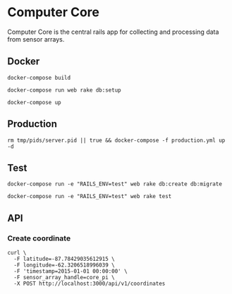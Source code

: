 # Computer Core

Computer Core is the central rails app for collecting and processing data from sensor arrays.

## Docker

`docker-compose build`

`docker-compose run web rake db:setup`

`docker-compose up`

## Production

`rm tmp/pids/server.pid || true && docker-compose -f production.yml up -d`

## Test

`docker-compose run -e "RAILS_ENV=test" web rake db:create db:migrate`

`docker-compose run -e "RAILS_ENV=test" web rake test`

## API

### Create coordinate

```
curl \
  -F latitude=-87.78429035612915 \
  -F longitude=-62.3206518996039 \
  -F 'timestamp=2015-01-01 00:00:00' \
  -F sensor_array_handle=core_pi \
  -X POST http://localhost:3000/api/v1/coordinates
```
